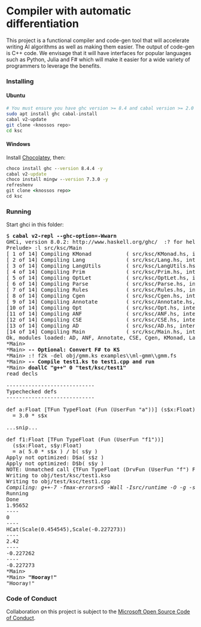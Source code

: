 # Compiler with automatic differentiation

This project is a functional compiler and code-gen tool that will
accelerate writing AI algorithms as well as making them easier.  The
output of code-gen is C++ code. We envisage that it will have
interfaces for popular languages such as Python, Julia and F# which
will make it easier for a wide variety of programmers to leverage the
benefits.

### Installing

#### Ubuntu
```sh
# You must ensure you have ghc version >= 8.4 and cabal version >= 2.0
sudo apt install ghc cabal-install
cabal v2-update
git clone <knossos repo>
cd ksc
```

#### Windows
Install [Chocolatey](https://chocolatey.org/), then:
```cmd
choco install ghc --version 8.4.4 -y
cabal v2-update
choco install mingw --version 7.3.0 -y
refreshenv
git clone <knossos repo>
cd ksc
```

### Running

Start ghci in this folder:

<pre>
$ <b>cabal v2-repl --ghc-option=-Wwarn</b>
GHCi, version 8.0.2: http://www.haskell.org/ghc/  :? for help
Prelude> :l src/ksc/Main
[ 1 of 14] Compiling KMonad           ( src/ksc/KMonad.hs, interpreted )
[ 2 of 14] Compiling Lang             ( src/ksc/Lang.hs, interpreted )
[ 3 of 14] Compiling LangUtils        ( src/ksc/LangUtils.hs, interpreted )
[ 4 of 14] Compiling Prim             ( src/ksc/Prim.hs, interpreted )
[ 5 of 14] Compiling OptLet           ( src/ksc/OptLet.hs, interpreted )
[ 6 of 14] Compiling Parse            ( src/ksc/Parse.hs, interpreted )
[ 7 of 14] Compiling Rules            ( src/ksc/Rules.hs, interpreted )
[ 8 of 14] Compiling Cgen             ( src/ksc/Cgen.hs, interpreted )
[ 9 of 14] Compiling Annotate         ( src/ksc/Annotate.hs, interpreted )
[10 of 14] Compiling Opt              ( src/ksc/Opt.hs, interpreted )
[11 of 14] Compiling ANF              ( src/ksc/ANF.hs, interpreted )
[12 of 14] Compiling CSE              ( src/ksc/CSE.hs, interpreted )
[13 of 14] Compiling AD               ( src/ksc/AD.hs, interpreted )
[14 of 14] Compiling Main             ( src/ksc/Main.hs, interpreted )
Ok, modules loaded: AD, ANF, Annotate, CSE, Cgen, KMonad, Lang, LangUtils, Main, Opt, OptLet, Parse, Prim, Rules.
*Main> 
*Main> <b>-- Optional: Convert F# to KS</b>
*Main> :! f2k -del obj/gmm.ks examples\\ml-gmm\\gmm.fs
*Main> <b>-- Compile test1.ks to test1.cpp and run</b>
*Main> <b>doallC "g++" 0 "test/ksc/test1"</b>
read decls

----------------------------
Typechecked defs
----------------------------

def a:Float [TFun TypeFloat (Fun (UserFun "a"))] (s$x:Float)
  = 3.0 * s$x

...snip...

def f1:Float [TFun TypeFloat (Fun (UserFun "f1"))]
  (s$x:Float, s$y:Float)
  = a( 5.0 * s$x ) / b( s$y )
Apply not optimized: D$a( s$z )
Apply not optimized: D$b( s$y )
NOTE: Unmatched call {TFun TypeFloat (DrvFun (UserFun "f") Fwd)}
Writing to obj/test/ksc/test1.kso
Writing to obj/test/ksc/test1.cpp
<i>Compiling: g++-7 -fmax-errors=5 -Wall -Isrc/runtime -O -g -std=c++17 obj/test/ksc/test1.cpp -o obj/test/ksc/test1.exe</i>
Running
Done
1.95652
----
0
----
HCat(Scale(0.454545),Scale(-0.227273))
----
2.42
----
-0.227262
----
-0.227273
*Main>
*Main> <b>"Hooray!"</b>
"Hooray!"
</pre>

### Code of Conduct

Collaboration on this project is subject to the [Microsoft Open Source
Code of Conduct](https://opensource.microsoft.com/codeofconduct).
